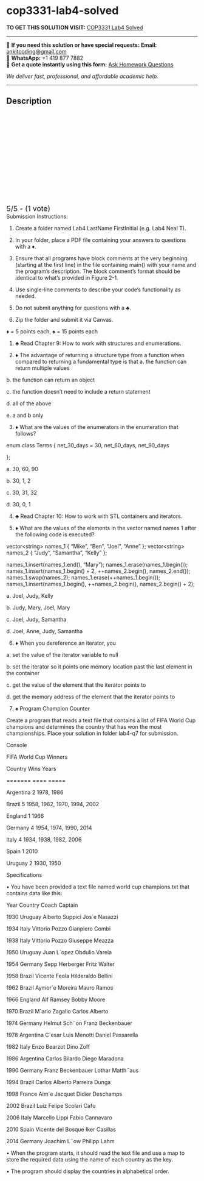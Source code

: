 # cop3331-lab4-solved
**TO GET THIS SOLUTION VISIT:** [COP3331 Lab4 Solved](https://www.ankitcodinghub.com/product/cop3331lab4-solved/)


---

📩 **If you need this solution or have special requests:** **Email:** ankitcoding@gmail.com  
📱 **WhatsApp:** +1 419 877 7882  
📄 **Get a quote instantly using this form:** [Ask Homework Questions](https://www.ankitcodinghub.com/services/ask-homework-questions/)

*We deliver fast, professional, and affordable academic help.*

---

<h2>Description</h2>



<div class="kk-star-ratings kksr-auto kksr-align-center kksr-valign-top" data-payload="{&quot;align&quot;:&quot;center&quot;,&quot;id&quot;:&quot;109869&quot;,&quot;slug&quot;:&quot;default&quot;,&quot;valign&quot;:&quot;top&quot;,&quot;ignore&quot;:&quot;&quot;,&quot;reference&quot;:&quot;auto&quot;,&quot;class&quot;:&quot;&quot;,&quot;count&quot;:&quot;1&quot;,&quot;legendonly&quot;:&quot;&quot;,&quot;readonly&quot;:&quot;&quot;,&quot;score&quot;:&quot;5&quot;,&quot;starsonly&quot;:&quot;&quot;,&quot;best&quot;:&quot;5&quot;,&quot;gap&quot;:&quot;4&quot;,&quot;greet&quot;:&quot;Rate this product&quot;,&quot;legend&quot;:&quot;5\/5 - (1 vote)&quot;,&quot;size&quot;:&quot;24&quot;,&quot;title&quot;:&quot;COP3331 Lab4 Solved&quot;,&quot;width&quot;:&quot;138&quot;,&quot;_legend&quot;:&quot;{score}\/{best} - ({count} {votes})&quot;,&quot;font_factor&quot;:&quot;1.25&quot;}">

<div class="kksr-stars">

<div class="kksr-stars-inactive">
            <div class="kksr-star" data-star="1" style="padding-right: 4px">


<div class="kksr-icon" style="width: 24px; height: 24px;"></div>
        </div>
            <div class="kksr-star" data-star="2" style="padding-right: 4px">


<div class="kksr-icon" style="width: 24px; height: 24px;"></div>
        </div>
            <div class="kksr-star" data-star="3" style="padding-right: 4px">


<div class="kksr-icon" style="width: 24px; height: 24px;"></div>
        </div>
            <div class="kksr-star" data-star="4" style="padding-right: 4px">


<div class="kksr-icon" style="width: 24px; height: 24px;"></div>
        </div>
            <div class="kksr-star" data-star="5" style="padding-right: 4px">


<div class="kksr-icon" style="width: 24px; height: 24px;"></div>
        </div>
    </div>

<div class="kksr-stars-active" style="width: 138px;">
            <div class="kksr-star" style="padding-right: 4px">


<div class="kksr-icon" style="width: 24px; height: 24px;"></div>
        </div>
            <div class="kksr-star" style="padding-right: 4px">


<div class="kksr-icon" style="width: 24px; height: 24px;"></div>
        </div>
            <div class="kksr-star" style="padding-right: 4px">


<div class="kksr-icon" style="width: 24px; height: 24px;"></div>
        </div>
            <div class="kksr-star" style="padding-right: 4px">


<div class="kksr-icon" style="width: 24px; height: 24px;"></div>
        </div>
            <div class="kksr-star" style="padding-right: 4px">


<div class="kksr-icon" style="width: 24px; height: 24px;"></div>
        </div>
    </div>
</div>


<div class="kksr-legend" style="font-size: 19.2px;">
            5/5 - (1 vote)    </div>
    </div>
Submission Instructions:

1. Create a folder named Lab4 LastName FirstInitial (e.g. Lab4 Neal T).

2. In your folder, place a PDF file containing your answers to questions with a ♦.

4. Ensure that all programs have block comments at the very beginning (starting at the first line) in the file containing main() with your name and the program’s description. The block comment’s format should be identical to what’s provided in Figure 2-1.

5. Use single-line comments to describe your code’s functionality as needed.

6. Do not submit anything for questions with a ♣.

7. Zip the folder and submit it via Canvas.

♦ = 5 points each, ♠ = 15 points each

1. ♣ Read Chapter 9: How to work with structures and enumerations.

2. ♦ The advantage of returning a structure type from a function when compared to returning a fundamental type is that a. the function can return multiple values

b. the function can return an object

c. the function doesn’t need to include a return statement

d. all of the above

e. a and b only

3. ♦ What are the values of the enumerators in the enumeration that follows?

enum class Terms { net_30_days = 30, net_60_days, net_90_days

};

a. 30, 60, 90

b. 30, 1, 2

c. 30, 31, 32

d. 30, 0, 1

4. ♣ Read Chapter 10: How to work with STL containers and iterators.

5. ♦ What are the values of the elements in the vector named names 1 after the following code is executed?

vector&lt;string&gt; names_1 { “Mike”, “Ben”, “Joel”, “Anne” }; vector&lt;string&gt; names_2 { “Judy”, “Samantha”, “Kelly” };

names_1.insert(names_1.end(), “Mary”); names_1.erase(names_1.begin()); names_1.insert(names_1.begin() + 2, ++names_2.begin(), names_2.end()); names_1.swap(names_2); names_1.erase(++names_1.begin()); names_1.insert(names_1.begin(), ++names_2.begin(), names_2.begin() + 2);

a. Joel, Judy, Kelly

b. Judy, Mary, Joel, Mary

c. Joel, Judy, Samantha

d. Joel, Anne, Judy, Samantha

6. ♦ When you dereference an iterator, you

a. set the value of the iterator variable to null

b. set the iterator so it points one memory location past the last element in the container

c. get the value of the element that the iterator points to

d. get the memory address of the element that the iterator points to

7. ♠ Program Champion Counter

Create a program that reads a text file that contains a list of FIFA World Cup champions and determines the country that has won the most championships. Place your solution in folder lab4-q7 for submission.

Console

FIFA World Cup Winners

Country Wins Years

======= ==== =====

Argentina 2 1978, 1986

Brazil 5 1958, 1962, 1970, 1994, 2002

England 1 1966

Germany 4 1954, 1974, 1990, 2014

Italy 4 1934, 1938, 1982, 2006

Spain 1 2010

Uruguay 2 1930, 1950

Specifications

• You have been provided a text file named world cup champions.txt that contains data like this:

Year Country Coach Captain

1930 Uruguay Alberto Suppici Jos´e Nasazzi

1934 Italy Vittorio Pozzo Gianpiero Combi

1938 Italy Vittorio Pozzo Giuseppe Meazza

1950 Uruguay Juan L´opez Obdulio Varela

1954 Germany Sepp Herberger Fritz Walter

1958 Brazil Vicente Feola Hilderaldo Bellini

1962 Brazil Aymor´e Moreira Mauro Ramos

1966 England Alf Ramsey Bobby Moore

1970 Brazil M´ario Zagallo Carlos Alberto

1974 Germany Helmut Sch¨on Franz Beckenbauer

1978 Argentina C´esar Luis Menotti Daniel Passarella

1982 Italy Enzo Bearzot Dino Zoff

1986 Argentina Carlos Bilardo Diego Maradona

1990 Germany Franz Beckenbauer Lothar Matth¨aus

1994 Brazil Carlos Alberto Parreira Dunga

1998 France Aim´e Jacquet Didier Deschamps

2002 Brazil Luiz Felipe Scolari Cafu

2006 Italy Marcello Lippi Fabio Cannavaro

2010 Spain Vicente del Bosque Iker Casillas

2014 Germany Joachim L¨ow Philipp Lahm

• When the program starts, it should read the text file and use a map to store the required data using the name of each country as the key.

• The program should display the countries in alphabetical order.
